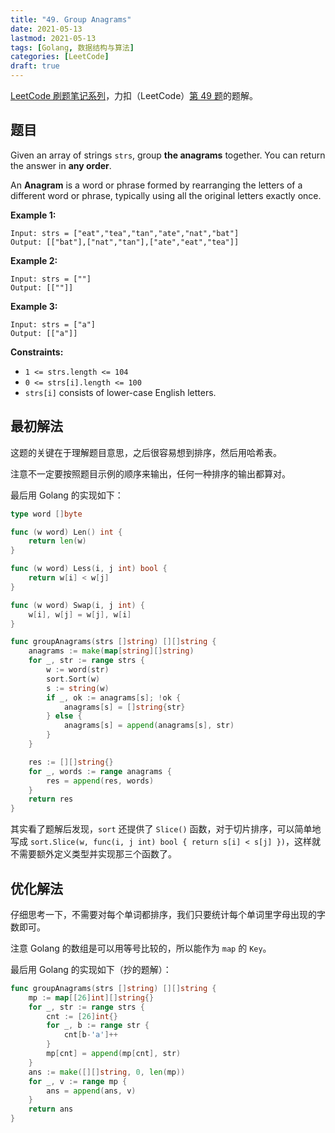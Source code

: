 ```yaml
---
title: "49. Group Anagrams"
date: 2021-05-13
lastmod: 2021-05-13
tags: [Golang, 数据结构与算法]
categories: [LeetCode]
draft: true
---
```


[LeetCode 刷题笔记系列](/posts/leetcode/leetcode)，力扣（LeetCode）[第 49 题](https://leetcode-cn.com/problems/group-anagrams)的题解。

<!--more-->

## 题目

Given an array of strings `strs`, group **the anagrams** together. You can return the answer in **any order**.

An **Anagram** is a word or phrase formed by rearranging the letters of a different word or phrase, typically using all the original letters exactly once.

**Example 1:**

```text
Input: strs = ["eat","tea","tan","ate","nat","bat"]
Output: [["bat"],["nat","tan"],["ate","eat","tea"]]
```

**Example 2:**

```text
Input: strs = [""]
Output: [[""]]
```

**Example 3:**

```text
Input: strs = ["a"]
Output: [["a"]]
```

**Constraints:**

- `1 <= strs.length <= 104`
- `0 <= strs[i].length <= 100`
- `strs[i]` consists of lower-case English letters.

## 最初解法

这题的关键在于理解题目意思，之后很容易想到排序，然后用哈希表。

注意不一定要按照题目示例的顺序来输出，任何一种排序的输出都算对。

最后用 Golang 的实现如下：

```go
type word []byte

func (w word) Len() int {
    return len(w)
}

func (w word) Less(i, j int) bool {
    return w[i] < w[j]
}

func (w word) Swap(i, j int) {
    w[i], w[j] = w[j], w[i]
}

func groupAnagrams(strs []string) [][]string {
    anagrams := make(map[string][]string)
    for _, str := range strs {
        w := word(str)
        sort.Sort(w)
        s := string(w)
        if _, ok := anagrams[s]; !ok {
            anagrams[s] = []string{str}
        } else {
            anagrams[s] = append(anagrams[s], str)
        }
    }

    res := [][]string{}
    for _, words := range anagrams {
        res = append(res, words)
    }
    return res
}
```

其实看了题解后发现，`sort` 还提供了 `Slice()` 函数，对于切片排序，可以简单地写成 `sort.Slice(w, func(i, j int) bool { return s[i] < s[j] })`，这样就不需要额外定义类型并实现那三个函数了。

## 优化解法

仔细思考一下，不需要对每个单词都排序，我们只要统计每个单词里字母出现的字数即可。

注意 Golang 的数组是可以用等号比较的，所以能作为 `map` 的 `Key`。

最后用 Golang 的实现如下（抄的题解）：

```go
func groupAnagrams(strs []string) [][]string {
    mp := map[[26]int][]string{}
    for _, str := range strs {
        cnt := [26]int{}
        for _, b := range str {
            cnt[b-'a']++
        }
        mp[cnt] = append(mp[cnt], str)
    }
    ans := make([][]string, 0, len(mp))
    for _, v := range mp {
        ans = append(ans, v)
    }
    return ans
}
```
